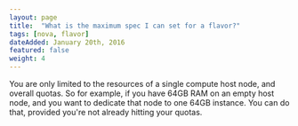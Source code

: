 ```yaml
---
layout: page
title:  "What is the maximum spec I can set for a flavor?"
tags: [nova, flavor]
dateAdded: January 20th, 2016
featured: false
weight: 4
---
```


You are only limited to the resources of a single compute host node, and overall quotas. So for example, if you have 64GB RAM on an empty host node, and you want to dedicate that node to one 64GB instance. You can do that, provided you're not already hitting your quotas.
